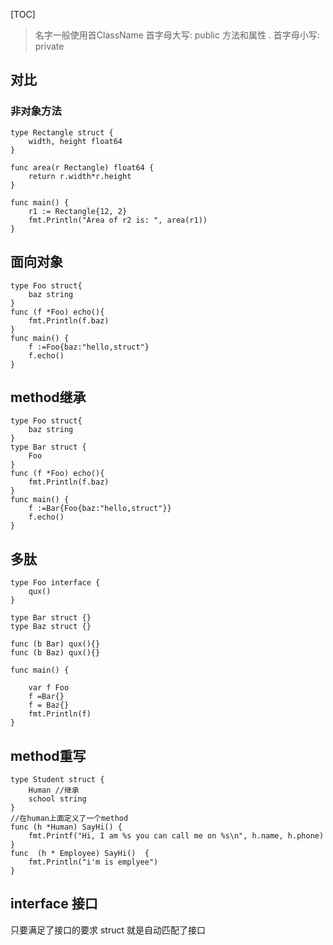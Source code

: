 
[TOC]

> 名字一般使用首ClassName
> 首字母大写: public    方法和属性
>. 首字母小写: private

## 对比
### 非对象方法
```
type Rectangle struct {
	width, height float64
}

func area(r Rectangle) float64 {
	return r.width*r.height
}

func main() {
	r1 := Rectangle{12, 2}
	fmt.Println("Area of r2 is: ", area(r1))
}
```
## 面向对象
```
type Foo struct{
	baz string
}
func (f *Foo) echo(){
	fmt.Println(f.baz)
}
func main() {
	f :=Foo{baz:"hello,struct"}
	f.echo()
}

```

## method继承
```
type Foo struct{
	baz string
}
type Bar struct {
	Foo
}
func (f *Foo) echo(){
	fmt.Println(f.baz)
}
func main() {
	f :=Bar{Foo{baz:"hello,struct"}}
	f.echo()
}
```
## 多肽
```
type Foo interface {
	qux()
}

type Bar struct {}
type Baz struct {}

func (b Bar) qux(){}
func (b Baz) qux(){}

func main() {

	var f Foo
	f =Bar{}
	f = Baz{}
	fmt.Println(f)
}

```
## method重写
```
type Student struct {
	Human //继承
	school string
}
//在human上面定义了一个method
func (h *Human) SayHi() {
	fmt.Printf("Hi, I am %s you can call me on %s\n", h.name, h.phone)
}
func  (h * Employee) SayHi()  {
	fmt.Println("i'm is emplyee")
}
```
## interface 接口
只要满足了接口的要求 struct 就是自动匹配了接口
```

```



